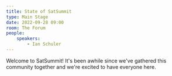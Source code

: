 ```yaml
---
title: State of SatSummit
type: Main Stage
date: 2022-09-28 09:00
room: The Forum
people:
    speakers:
        - Ian Schuler
---
```

Welcome to SatSummit! It's been awhile since we've gathered this community together and we're excited to have everyone here.
